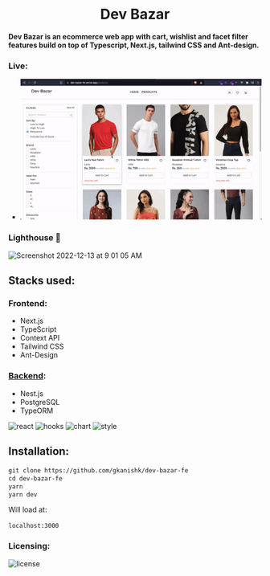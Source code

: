 <p align="center">
    <br>
    <h1 align="center" >Dev Bazar</h1>
</p>

**Dev Bazar is an ecommerce web app with cart, wishlist and facet filter features build on top of Typescript, Next.js, tailwind CSS and Ant-design.**


### Live:
   - ![demo](/public/preview.gif)
   
### Lighthouse 🤯
<img width="700" alt="Screenshot 2022-12-13 at 9 01 05 AM" src="https://user-images.githubusercontent.com/33570551/207221480-b00863c7-d04d-4371-af05-b1513f8dbddc.png">


## Stacks used:
### Frontend:
- Next.js
- TypeScript
- Context API
- Tailwind CSS
- Ant-Design
### [Backend](https://github.com/gkanishk/dev-bazar-be):
- Nest.js 
- PostgreSQL 
- TypeORM

![react](https://img.shields.io/badge/frontend-Next-blue) ![hooks](https://img.shields.io/badge/state-contextAPI-yellow) ![chart](https://img.shields.io/badge/style-tailwindcss-lightblue) ![style](https://img.shields.io/badge/style-AntDesign-orange)

## Installation:

```
git clone https://github.com/gkanishk/dev-bazar-fe
cd dev-bazar-fe
yarn
yarn dev

```
Will load at:

`localhost:3000`

### Licensing:
![license](https://shields.io/badge/LICENCE-MIT-green?style=for-the-badgen)
